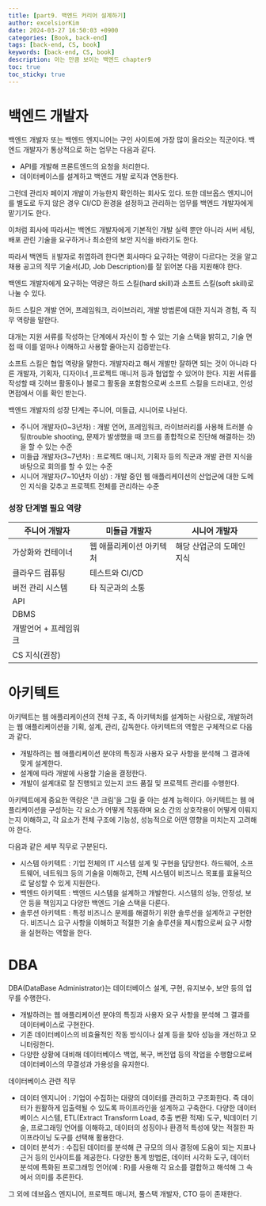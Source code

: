 ```yaml
---
title: [part9. 백엔드 커리어 설계하기]
author: excelsiorKim
date: 2024-03-27 16:50:03 +0900
categories: [Book, back-end]
tags: [back-end, CS, book]
keywords: [back-end, CS, book]
description: 아는 만큼 보이는 백엔드 chapter9
toc: true
toc_sticky: true
---
```


# 백엔드 개발자

백엔드 개발자 또는 백엔드 엔지니어는 구인 사이트에 가장 많이 올라오는 직군이다. 백엔드 개발자가 통상적으로 하는 업무는 다음과 같다.

- API를 개발해 프론트엔드의 요청을 처리한다.
- 데이터베이스를 설계하고 백엔드 개발 로직과 연동한다.

그런데 관리자 페이지 개발이 가능한지 확인하는 회사도 있다. 또한 데브옵스 엔지니어를 별도로 두지 않은 경우 CI/CD 환경을 설정하고 관리하는 업무를 백엔드 개발자에게 맡기기도 한다.

이처럼 회사에 따라서는 백엔드 개발자에게 기본적인 개발 실력 뿐만 아니라 서버 세팅, 배포 관린 기술을 요구하거나 최소한의 보안 지식을 바라기도 한다.

따라서 백엔득 ㅐ발자로 취엽하려 한다면 회사마다 요구하는 역량이 다르다는 것을 알고 채용 공고의 직무 기술서(JD, Job Description)를 잘 읽어본 다음 지원해야 한다.

백엔드 개발자에게 요구하는 역량은 하드 스킬(hard skill)과 소프트 스킬(soft skill)로 나눌 수 있다.

하드 스킬은 개발 언어, 프레임워크, 라이브러리, 개발 방법론에 대한 지식과 경험, 즉 직무 역량을 말한다.

대개는 지원 서류를 작성하는 단계에서 자신이 할 수 있는 기술 스택을 밝히고, 기술 면접 때 이를 얼마나 이해하고 사용할 줄아는지 검증받는다.

소프트 스킬은 협업 역량을 말한다. 개발자라고 해서 개발만 잘하면 되는 것이 아니라 다른 개발자, 기획자, 디자이너 ,프로젝트 매니저 등과 협업할 수 있어야 한다. 지원 서류를 작성할 때 깃허브 활동이나 블로그 활동을 포함함으로써 소프트 스킬을 드러내고, 인성 면접에서 이를 확인 받는다.

백엔드 개발자의 성장 단계는 주니어, 미들급, 시니어로 나뉜다.

- 주니어 개발자(0~3년차) : 개발 언어, 프레임워크, 라이브러리를 사용해 트러블 슈팅(trouble shooting, 문제가 발생했을 때 코드를 종합적으로 진단해 해결하는 것)을 할 수 있는 수준
- 미들급 개발자(3~7년차) : 프로젝트 매니저, 기획자 등의 직군과 개발 관련 지식을 바탕으로 회의를 할 수 있는 수준
- 시니어 개발자(7~10년차 이상) : 개발 중인 웹 애플리케이션의 산업군에 대한 도메인 지식을 갖추고 프로젝트 전체를 관리하는 수준

### 성장 단계별 필요 역량

| 주니어 개발자         | 미들급 개발자            | 시니어 개발자             |
| --------------------- | ------------------------ | ------------------------- |
| 가상화와 컨테이너     | 웹 애플리케이션 아키텍처 | 해당 산업군의 도메인 지식 |
| 클라우드 컴퓨팅       | 테스트와 CI/CD           |                           |
| 버전 관리 시스템      | 타 직군과의 소통         |                           |
| API                   |                          |                           |
| DBMS                  |                          |                           |
| 개발언어 + 프레임워크 |                          |                           |
| CS 지식(권장)         |                          |                           |

# 아키텍트

아키텍트는 웹 애플리케이션의 전체 구조, 즉 아키텍처를 설계하는 사람으로, 개발하려는 웹 애플리케이션을 기획, 설계, 관리, 감독한다. 아키텍트의 역할은 구체적으로 다음과 같다.

- 개발하려는 웹 애플리케이션 분야의 특징과 사용자 요구 사항을 분석해 그 결과에 맞게 설계한다.
- 설계에 따라 개발에 사용할 기술을 결정한다.
- 개발이 설계대로 잘 진행되고 있는지 코드 품질 및 프로젝트 관리를 수행한다.

아키텍트에게 중요한 역량은 '큰 크림'을 그릴 줄 아는 설계 능력이다. 아키텍트는 웹 애플리케이션을 구성하는 각 요소가 어떻게 작동하며 요소 간의 상호작용이 어떻게 이뤄지는지 이해하고, 각 요소가 전체 구조에 기능성, 성능적으로 어떤 영향을 미치는지 고려해야 한다.

다음과 같은 세부 직무로 구분된다.

- 시스템 아키텍트 : 기업 전체의 IT 시스템 설계 및 구현을 담당한다. 하드웨어, 소프트웨어, 네트워크 등의 기술을 이해하고, 전체 시스템이 비즈니스 목표를 효율적으로 달성할 수 있게 지원한다.
- 백엔드 아키텍트 : 백엔드 시스템을 설계하고 개발한다. 시스템의 성능, 안정성, 보안 등을 책임지고 다양한 백엔드 기술 스택을 다룬다.
- 솔루션 아키텍트 : 특정 비즈니스 문제를 해결하기 위한 솔루션을 설계하고 구현한다. 비즈니스 요구 사항을 이해하고 적절한 기술 솔루션을 제시함으로써 요구 사항을 실현하는 역할을 한다.

# DBA

DBA(DataBase Administrator)는 데이터베이스 설계, 구현, 유지보수, 보안 등의 업무를 수행한다.

- 개발하려는 웹 애플리케이션 분야의 특징과 사용자 요구 사항을 분석해 그 결과를 데이터베이스로 구현한다.
- 기존 데이터베이스의 비효율적인 작동 방식이나 설계 등을 찾아 성능을 개선하고 모니터링한다.
- 다양한 상황에 대비해 데이터베이스 백업, 복구, 버전업 등의 작업을 수행함으로써 데이터베이스의 무결성과 가용성을 유지한다.

데이터베이스 관련 직무

- 데이터 엔지니어 : 기업이 수집하는 대량의 데이터를 관리하고 구조화한다. 즉 데이터가 원활하게 입출력될 수 있도록 파이프라인을 설계하고 구축한다. 다양한 데이터베이스 시스템, ETL(Extract Transform Load, 추출 변환 적재) 도구, 빅데이터 기술, 프로그래밍 언어를 이해하고, 데이터의 성징이나 환경적 특성에 맞는 적절한 파이프라이닝 도구를 선택해 활용한다.
- 데이터 분석가 : 수집된 데이터를 분석해 큰 규모의 의사 결정에 도움이 되는 지표나 근거 등의 인사이트를 제공한다. 다양한 통계 방법론, 데이터 시각화 도구, 데이터 분석에 특화된 프로그래밍 언어(예 : R)를 사용해 각 요소를 결합하고 해석해 그 속에서 의미를 추론한다.

그 외에 데브옵스 엔지니어, 프로젝트 매니저, 풀스택 개발자, CTO 등이 존재한다.
